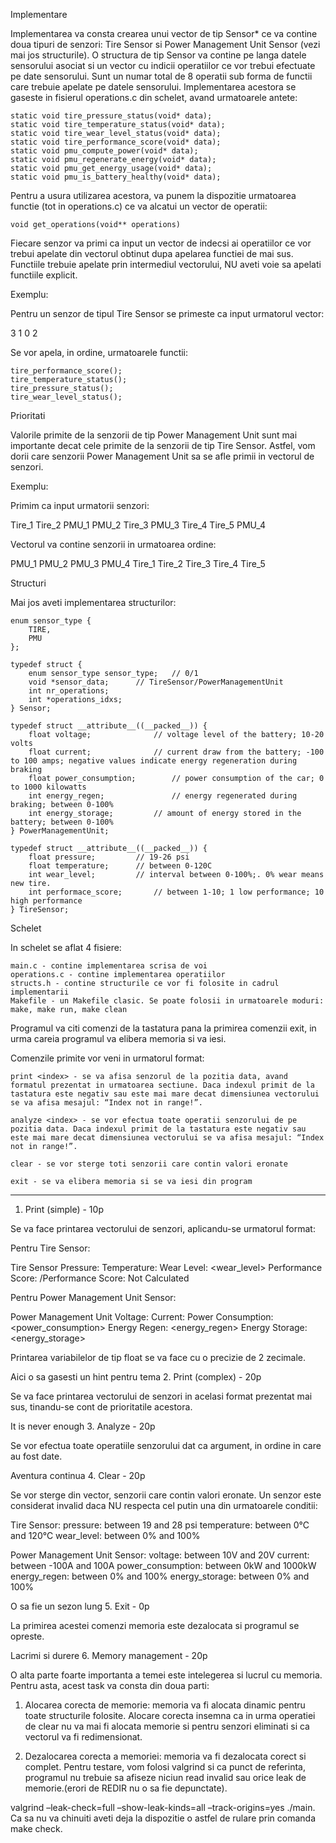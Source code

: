 Implementare

Implementarea va consta crearea unui vector de tip Sensor* ce va contine doua tipuri de senzori: Tire Sensor si Power Management Unit Sensor (vezi mai jos structurile). O structura de tip Sensor va contine pe langa datele sensorului asociat si un vector cu indicii operatiilor ce vor trebui efectuate pe date sensorului. Sunt un numar total de 8 operatii sub forma de functii care trebuie apelate pe datele sensorului. Implementarea acestora se gaseste in fisierul operations.c din schelet, avand urmatoarele antete:
```
static void tire_pressure_status(void* data);
static void tire_temperature_status(void* data);
static void tire_wear_level_status(void* data);
static void tire_performance_score(void* data);
static void pmu_compute_power(void* data);
static void pmu_regenerate_energy(void* data);
static void pmu_get_energy_usage(void* data);
static void pmu_is_battery_healthy(void* data);
```
Pentru a usura utilizarea acestora, va punem la dispozitie urmatoarea functie (tot in operations.c) ce va alcatui un vector de operatii:
```
void get_operations(void** operations)
```
Fiecare senzor va primi ca input un vector de indecsi ai operatiilor ce vor trebui apelate din vectorul obtinut dupa apelarea functiei de mai sus. Functiile trebuie apelate prin intermediul vectorului, NU aveti voie sa apelati functiile explicit.

Exemplu:

Pentru un senzor de tipul Tire Sensor se primeste ca input urmatorul vector:

3 1 0 2

Se vor apela, in ordine, urmatoarele functii:
```
tire_performance_score();
tire_temperature_status();
tire_pressure_status();
tire_wear_level_status();
```
Prioritati

Valorile primite de la senzorii de tip Power Management Unit sunt mai importante decat cele primite de la senzorii de tip Tire Sensor. Astfel, vom dorii care senzorii Power Management Unit sa se afle primii in vectorul de senzori.

Exemplu:

Primim ca input urmatorii senzori:

Tire_1 Tire_2 PMU_1 PMU_2 Tire_3 PMU_3 Tire_4 Tire_5 PMU_4

Vectorul va contine senzorii in urmatoarea ordine:

PMU_1 PMU_2 PMU_3 PMU_4 Tire_1 Tire_2 Tire_3 Tire_4 Tire_5

Structuri

Mai jos aveti implementarea structurilor:
```
enum sensor_type {
	TIRE,
	PMU
};

typedef struct {
	enum sensor_type sensor_type; 	// 0/1
	void *sensor_data; 		// TireSensor/PowerManagementUnit
	int nr_operations;
	int *operations_idxs;
} Sensor;

typedef struct __attribute__((__packed__)) {
    float voltage;  			// voltage level of the battery; 10-20 volts
    float current;  			// current draw from the battery; -100 to 100 amps; negative values indicate energy regeneration during braking
    float power_consumption;  		// power consumption of the car; 0 to 1000 kilowatts
    int energy_regen;  		        // energy regenerated during braking; between 0-100%
    int energy_storage;  		// amount of energy stored in the battery; between 0-100%
} PowerManagementUnit;

typedef struct __attribute__((__packed__)) {
	float pressure; 		// 19-26 psi
	float temperature; 		// between 0-120C 
	int wear_level; 		// interval between 0-100%;. 0% wear means new tire.
	int performace_score;		// between 1-10; 1 low performance; 10 high performance
} TireSensor;
```
Schelet

In schelet se aflat 4 fisiere:

    main.c - contine implementarea scrisa de voi
    operations.c - contine implementarea operatiilor
    structs.h - contine structurile ce vor fi folosite in cadrul implementarii
    Makefile - un Makefile clasic. Se poate folosii in urmatoarele moduri: make, make run, make clean
    
 Programul va citi comenzi de la tastatura pana la primirea comenzii exit, in urma careia programul va elibera memoria si va iesi.

Comenzile primite vor veni in urmatorul format:

    print <index> - se va afisa senzorul de la pozitia data, avand formatul prezentat in urmatoarea sectiune. Daca indexul primit de la tastatura este negativ sau este mai mare decat dimensiunea vectorului se va afisa mesajul: “Index not in range!”.

    analyze <index> - se vor efectua toate operatii senzorului de pe pozitia data. Daca indexul primit de la tastatura este negativ sau este mai mare decat dimensiunea vectorului se va afisa mesajul: “Index not in range!”.

    clear - se vor sterge toti senzorii care contin valori eronate

    exit - se va elibera memoria si se va iesi din program
---------------------------------------------------
1. Print (simple) - 10p

Se va face printarea vectorului de senzori, aplicandu-se urmatorul format:

Pentru Tire Sensor:

Tire Sensor
Pressure: <pressure>
Temperature: <temperature>
Wear Level: <wear_level>
Performance Score: <computed score>/Performance Score: Not Calculated

Pentru Power Management Unit Sensor:

Power Management Unit
Voltage: <voltage>
Current: <current>
Power Consumption: <power_consumption>
Energy Regen: <energy_regen>
Energy Storage: <energy_storage>

Printarea variabilelor de tip float se va face cu o precizie de 2 zecimale.

Aici o sa gasesti un hint pentru tema
2. Print (complex) - 20p

Se va face printarea vectorului de senzori in acelasi format prezentat mai sus, tinandu-se cont de prioritatile acestora.

It is never enough
3. Analyze - 20p

Se vor efectua toate operatiile senzorului dat ca argument, in ordine in care au fost date.

Aventura continua
4. Clear - 20p

Se vor sterge din vector, senzorii care contin valori eronate. Un senzor este considerat invalid daca NU respecta cel putin una din urmatoarele conditii:

Tire Sensor:
pressure: between 19 and 28 psi
temperature: between 0°C and 120°C
wear_level: between 0% and 100%

Power Management Unit Sensor:
voltage: between 10V and 20V
current: between -100A and 100A
power_consumption: between 0kW and 1000kW
energy_regen: between 0% and 100%
energy_storage: between 0% and 100%

O sa fie un sezon lung
5. Exit - 0p

La primirea acestei comenzi memoria este dezalocata si programul se opreste.

Lacrimi si durere
6. Memory management - 20p

O alta parte foarte importanta a temei este intelegerea si lucrul cu memoria. Pentru asta, acest task va consta din doua parti:

1) Alocarea corecta de memorie: memoria va fi alocata dinamic pentru toate structurile folosite. Alocare corecta insemna ca in urma operatiei de clear nu va mai fi alocata memorie si pentru senzori eliminati si ca vectorul va fi redimensionat.

2) Dezalocarea corecta a memoriei: memoria va fi dezalocata corect si complet. Pentru testare, vom folosi valgrind si ca punct de referinta, programul nu trebuie sa afiseze niciun read invalid sau orice leak de memorie.(erori de REDIR nu o sa fie depunctate).

valgrind –leak-check=full –show-leak-kinds=all –track-origins=yes ./main. Ca sa nu va chinuiti aveti deja la dispozitie o astfel de rulare prin comanda make check. 
